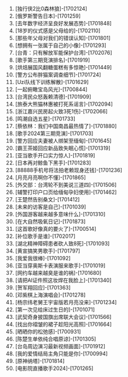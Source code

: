 
1. [独行侠2比0森林狼]-[1702124]
1. [俄罗斯警告日本]-[1701259]
1. [去年数字经济呈良好发展态势]-[1701848]
1. [18岁的仪式感是父母给的]-[1702110]
1. [那些年父母对我们的错误认知]-[1701801]
1. [想拥有一张属于自己的小像]-[1701293]
1. [台青：只有解放军能保护台湾]-[1702076]
1. [歌手第三期竞演排名]-[1701919]
1. [烘焙展国风翻糖蛋糕有多惊艳]-[1701449]
1. [警方公布胖猫案调查细节]-[1701724]
1. [Uzi队线下训练解散]-[1701629]
1. [一起俯瞰宝岛风光]-[1700844]
1. [台湾民众怒轰赖清德]-[1701909]
1. [旅泰大熊猫林惠被打死系谣言]-[1702094]
1. [浙江嘉兴民房起火致3死1伤]-[1702066]
1. [鸣潮自选五星]-[1701733]
1. [蔡依林：我们中国南昌最热情了]-[1701880]
1. [歌手2024第三期竞演]-[1701703]
1. [警方回应夫妻被人绑架至缅甸]-[1701645]
1. [霸王茶姬回应新品致失眠心慌]-[1701319]
1. [亚当歌手开口实力惊人]-[1701819]
1. [日本再对鲸鱼下黑手]-[1701283]
1. [88888手机号将法拍老赖现身还钱]-[1701236]
1. [月亮月亮啊你不懂]-[1701865]
1. [外交部：台湾轮不到美说三道四]-[1701506]
1. [辅警打印户口页给缅甸孕妇使用]-[1701462]
1. [王楚然告别桑文]-[1701412]
1. [未来的访客是自己]-[1701039]
1. [外国游客越来越多意味什么]-[1701310]
1. [在大自然吸氧日记]-[1701873]
1. [这首歌好像真的要火了]-[1700514]
1. [补位歌手是谁]-[1702017]
1. [湖北精神障碍患者砍人致8死]-[1701093]
1. [黄宣搞笑男歌手]-[1701797]
1. [我爱我很棒]-[1701092]
1. [亚当穿奥斯卡表演服来歌手]-[1701019]
1. [网约车越来越臭是谁的祸]-[1701680]
1. [请把AI证件照这妆焊在我脸上]-[1701340]
1. [贺军翔回应]-[1701363]
1. [邓紫棋上海演唱会]-[1701278]
1. [杨宗纬老舅王宇宙版若月亮没来]-[1701234]
1. [第一次见给床过生日的]-[1701071]
1. [武契奇身披国旗出席联大会议]-[1701566]
1. [找出你褶皱的裙子趁阳光高照]-[1701664]
1. [晒晒你的松弛感]-[1700931]
1. [陈楚生单依纯合唱原谅]-[1701305]
1. [台岛周边演习最新视频画面]-[1701912]
1. [我的爱情结局主角只能是你]-[1700994]
1. [原神纳塔]-[1701814]
1. [电影院直播歌手2024]-[1701265]